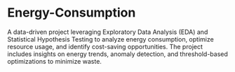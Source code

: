 # Energy-Consumption
A data-driven project leveraging Exploratory Data Analysis (EDA) and Statistical Hypothesis Testing to analyze energy consumption, optimize resource usage, and identify cost-saving opportunities. The project includes insights on energy trends, anomaly detection, and threshold-based optimizations to minimize waste.
